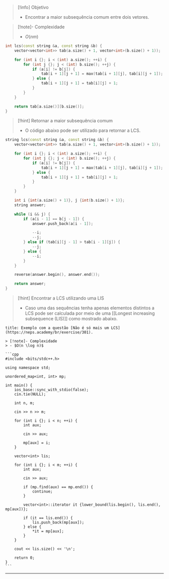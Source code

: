 > [!info] Objetivo
> - Encontrar a maior subsequência comum entre dois vetores.

> [!note]- Complexidade
> - $O(nm)$

```cpp
int lcs(const string &a, const string &b) {
    vector<vector<int>> tab(a.size() + 1, vector<int>(b.size() + 1));

    for (int i {}; i < (int) a.size(); ++i) {
        for (int j {}; j < (int) b.size(); ++j) {
            if (a[i] != b[j]) {
                tab[i + 1][j + 1] = max(tab[i + 1][j], tab[i][j + 1]);
            } else {
                tab[i + 1][j + 1] = tab[i][j] + 1;
            }
        }
    }

    return tab[a.size()][b.size()];
}
```

> [!hint] Retornar a maior subsequência comum
> - O código abaixo pode ser utilizado para retornar a LCS.

```cpp
string lcs(const string &a, const string &b) {
	vector<vector<int>> tab(a.size() + 1, vector<int>(b.size() + 1));

    for (int i {}; i < (int) a.size(); ++i) {
        for (int j {}; j < (int) b.size(); ++j) {
            if (a[i] != b[j]) {
                tab[i + 1][j + 1] = max(tab[i + 1][j], tab[i][j + 1]);
            } else {
                tab[i + 1][j + 1] = tab[i][j] + 1;
            }
        }
    }

	int i {int(a.size() + 1)}, j {int(b.size() + 1)};
	string answer;

	while (i && j) {
		if (a[i - 1] == b[j - 1]) {
			answer.push_back(a[i - 1]);

			--i;
			--j;
		} else if (tab[i][j - 1] > tab[i - 1][j]) {
			--j;
		} else {
			--i;
		}
	}

	reverse(answer.begin(), answer.end());

	return answer;
}
```

> [!hint] Encontrar a LCS utilizando uma LIS
> - Caso uma das sequências tenha apenas elementos distintos a LCS pode ser calculada por meio de uma [[Longest increasing subsequence (LIS)]] como mostrado abaixo.

````ad-example
title: Exemplo com a questão [Não é só mais um LCS](https://neps.academy/br/exercise/301).

> [!note]- Complexidade
> - $O(n \log n)$

```cpp
#include <bits/stdc++.h>

using namespace std;

unordered_map<int, int> mp;

int main() {
	ios_base::sync_with_stdio(false);
	cin.tie(NULL);
	
    int n, m;

    cin >> n >> m;

    for (int i {}; i < n; ++i) {
        int aux;

        cin >> aux;
		
		mp[aux] = i;
    }

    vector<int> lis;

    for (int i {}; i < m; ++i) {
        int aux;

        cin >> aux;

        if (mp.find(aux) == mp.end()) {
            continue;
        }

        vector<int>::iterator it {lower_bound(lis.begin(), lis.end(), mp[aux])};

        if (it == lis.end()) {
            lis.push_back(mp[aux]);
        } else {
            *it = mp[aux];
        }
    }

    cout << lis.size() << '\n';

    return 0;
}
```
````

---